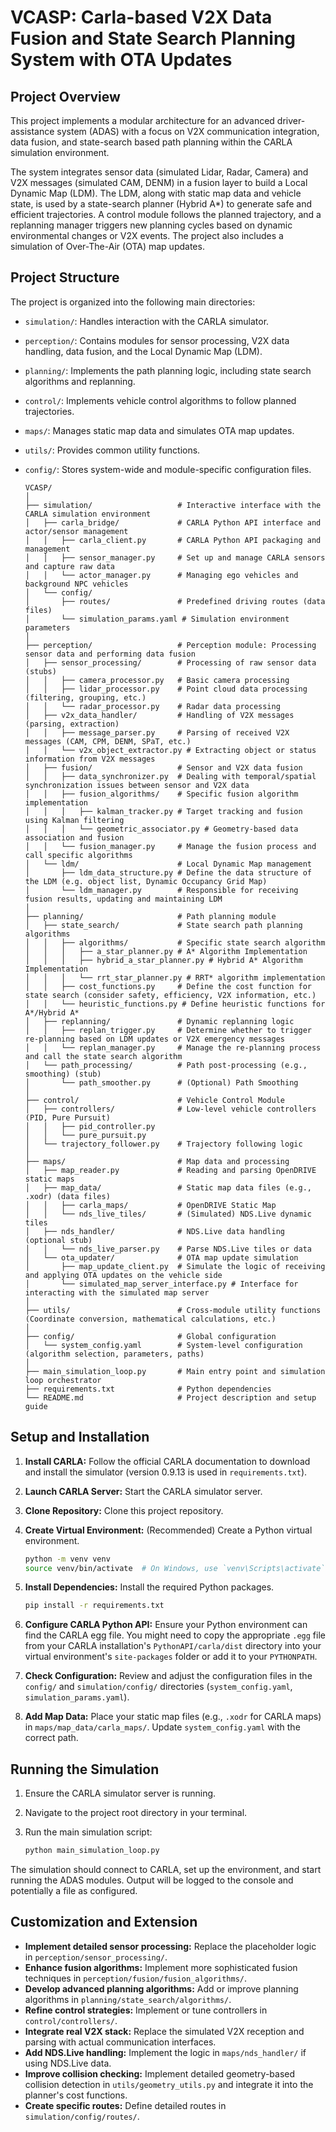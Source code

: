 # VCASP: Carla-based V2X Data Fusion and State Search Planning System with OTA Updates

## Project Overview

This project implements a modular architecture for an advanced driver-assistance system (ADAS) with a focus on V2X communication integration, data fusion, and state-search based path planning within the CARLA simulation environment.

The system integrates sensor data (simulated Lidar, Radar, Camera) and V2X messages (simulated CAM, DENM) in a fusion layer to build a Local Dynamic Map (LDM). The LDM, along with static map data and vehicle state, is used by a state-search planner (Hybrid A*) to generate safe and efficient trajectories. A control module follows the planned trajectory, and a replanning manager triggers new planning cycles based on dynamic environmental changes or V2X events. The project also includes a simulation of Over-The-Air (OTA) map updates.

## Project Structure

The project is organized into the following main directories:

* `simulation/`: Handles interaction with the CARLA simulator.
* `perception/`: Contains modules for sensor processing, V2X data handling, data fusion, and the Local Dynamic Map (LDM).
* `planning/`: Implements the path planning logic, including state search algorithms and replanning.
* `control/`: Implements vehicle control algorithms to follow planned trajectories.
* `maps/`: Manages static map data and simulates OTA map updates.
* `utils/`: Provides common utility functions.
* `config/`: Stores system-wide and module-specific configuration files.

    ```plaintext
    VCASP/
    │
    ├── simulation/                   # Interactive interface with the CARLA simulation environment
    │   ├── carla_bridge/             # CARLA Python API interface and actor/sensor management
    │   │   ├── carla_client.py       # CARLA Python API packaging and management
    │   │   ├── sensor_manager.py     # Set up and manage CARLA sensors and capture raw data
    │   │   └── actor_manager.py      # Managing ego vehicles and background NPC vehicles
    │   └── config/
    │       ├── routes/               # Predefined driving routes (data files)
    │       └── simulation_params.yaml # Simulation environment parameters
    │   
    ├── perception/                   # Perception module: Processing sensor data and performing data fusion
    │   ├── sensor_processing/        # Processing of raw sensor data (stubs)
    │   │   ├── camera_processor.py   # Basic camera processing
    │   │   ├── lidar_processor.py    # Point cloud data processing (filtering, grouping, etc.)
    │   │   └── radar_processor.py    # Radar data processing
    │   ├── v2x_data_handler/         # Handling of V2X messages (parsing, extraction)
    │   │   ├── message_parser.py     # Parsing of received V2X messages (CAM, CPM, DENM, SPaT, etc.)
    │   │   └── v2x_object_extractor.py # Extracting object or status information from V2X messages
    │   ├── fusion/                   # Sensor and V2X data fusion
    │   │   ├── data_synchronizer.py  # Dealing with temporal/spatial synchronization issues between sensor and V2X data 
    │   │   ├── fusion_algorithms/    # Specific fusion algorithm implementation
    │   │   │   ├── kalman_tracker.py # Target tracking and fusion using Kalman filtering
    │   │   │   └── geometric_associator.py # Geometry-based data association and fusion
    │   │   └── fusion_manager.py     # Manage the fusion process and call specific algorithms
    │   └── ldm/                      # Local Dynamic Map management
    │       ├── ldm_data_structure.py # Define the data structure of the LDM (e.g. object list, Dynamic Occupancy Grid Map)
    │       └── ldm_manager.py        # Responsible for receiving fusion results, updating and maintaining LDM
    │
    ├── planning/                     # Path planning module
    │   ├── state_search/             # State search path planning algorithms
    │   │   ├── algorithms/           # Specific state search algorithm
    │   │   │   ├── a_star_planner.py # A* Algorithm Implementation
    │   │   │   ├── hybrid_a_star_planner.py # Hybrid A* Algorithm Implementation
    │   │   │   └── rrt_star_planner.py # RRT* algorithm implementation
    │   │   ├── cost_functions.py     # Define the cost function for state search (consider safety, efficiency, V2X information, etc.)
    │   │   └── heuristic_functions.py # Define heuristic functions for A*/Hybrid A*
    │   ├── replanning/               # Dynamic replanning logic
    │   │   ├── replan_trigger.py     # Determine whether to trigger re-planning based on LDM updates or V2X emergency messages
    │   │   └── replan_manager.py     # Manage the re-planning process and call the state search algorithm
    │   └── path_processing/          # Path post-processing (e.g., smoothing) (stub)
    │       └── path_smoother.py      # (Optional) Path Smoothing
    │
    ├── control/                      # Vehicle Control Module
    │   ├── controllers/              # Low-level vehicle controllers (PID, Pure Pursuit)
    │   │   ├── pid_controller.py
    │   │   └── pure_pursuit.py
    │   └── trajectory_follower.py    # Trajectory following logic
    │
    ├── maps/                         # Map data and processing
    │   ├── map_reader.py             # Reading and parsing OpenDRIVE static maps
    │   ├── map_data/                 # Static map data files (e.g., .xodr) (data files)
    │   │   ├── carla_maps/           # OpenDRIVE Static Map
    │   │   └── nds_live_tiles/       # (Simulated) NDS.Live dynamic tiles
    │   ├── nds_handler/              # NDS.Live data handling (optional stub)
    │   │   └── nds_live_parser.py    # Parse NDS.Live tiles or data
    │   └── ota_updater/              # OTA map update simulation
    │       ├── map_update_client.py  # Simulate the logic of receiving and applying OTA updates on the vehicle side
    │       └── simulated_map_server_interface.py # Interface for interacting with the simulated map server
    │
    ├── utils/                        # Cross-module utility functions (Coordinate conversion, mathematical calculations, etc.)
    │
    ├── config/                       # Global configuration
    │   └── system_config.yaml        # System-level configuration (algorithm selection, parameters, paths)
    │
    ├── main_simulation_loop.py       # Main entry point and simulation loop orchestrator
    ├── requirements.txt              # Python dependencies
    └── README.md                     # Project description and setup guide
    ```

## Setup and Installation

1. **Install CARLA:** Follow the official CARLA documentation to download and install the simulator (version 0.9.13 is used in `requirements.txt`).
2. **Launch CARLA Server:** Start the CARLA simulator server.
3. **Clone Repository:** Clone this project repository.
4. **Create Virtual Environment:** (Recommended) Create a Python virtual environment.

    ```bash
    python -m venv venv
    source venv/bin/activate  # On Windows, use `venv\Scripts\activate`
    ```

5. **Install Dependencies:** Install the required Python packages.

    ```bash
    pip install -r requirements.txt
    ```

6. **Configure CARLA Python API:** Ensure your Python environment can find the CARLA egg file. You might need to copy the appropriate `.egg` file from your CARLA installation's `PythonAPI/carla/dist` directory into your virtual environment's `site-packages` folder or add it to your `PYTHONPATH`.
7. **Check Configuration:** Review and adjust the configuration files in the `config/` and `simulation/config/` directories (`system_config.yaml`, `simulation_params.yaml`).
8. **Add Map Data:** Place your static map files (e.g., `.xodr` for CARLA maps) in `maps/map_data/carla_maps/`. Update `system_config.yaml` with the correct path.

## Running the Simulation

1. Ensure the CARLA simulator server is running.
2. Navigate to the project root directory in your terminal.
3. Run the main simulation script:

    ```bash
    python main_simulation_loop.py
    ```

The simulation should connect to CARLA, set up the environment, and start running the ADAS modules. Output will be logged to the console and potentially a file as configured.

## Customization and Extension

* **Implement detailed sensor processing:** Replace the placeholder logic in `perception/sensor_processing/`.
* **Enhance fusion algorithms:** Implement more sophisticated fusion techniques in `perception/fusion/fusion_algorithms/`.
* **Develop advanced planning algorithms:** Add or improve planning algorithms in `planning/state_search/algorithms/`.
* **Refine control strategies:** Implement or tune controllers in `control/controllers/`.
* **Integrate real V2X stack:** Replace the simulated V2X reception and parsing with actual communication interfaces.
* **Add NDS.Live handling:** Implement the logic in `maps/nds_handler/` if using NDS.Live data.
* **Improve collision checking:** Implement detailed geometry-based collision detection in `utils/geometry_utils.py` and integrate it into the planner's cost functions.
* **Create specific routes:** Define detailed routes in `simulation/config/routes/`.
